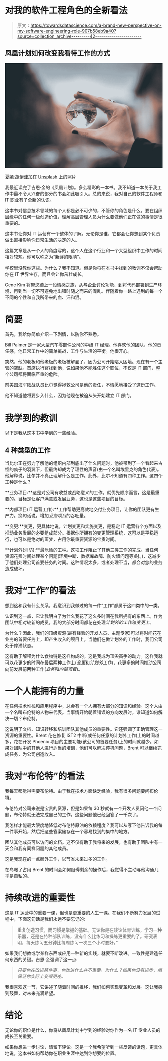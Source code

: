 # 对我的软件工程角色的全新看法

> 原文：<https://towardsdatascience.com/a-brand-new-perspective-on-my-software-engineering-role-907b58eb9a40?source=collection_archive---------42----------------------->

## 凤凰计划如何改变我看待工作的方式

![](img/d5b0550eeea0c500373c63ed4842947f.png)

[夏嫣·胡伊津加](https://unsplash.com/@iam_anih?utm_source=unsplash&utm_medium=referral&utm_content=creditCopyText)在 [Unsplash](https://unsplash.com/s/photos/perspective?utm_source=unsplash&utm_medium=referral&utm_content=creditCopyText) 上的照片

我最近读完了吉恩·金的《凤凰计划》。多么精彩的一本书。我不知道一本关于我工作中最不令人兴奋的部分的书会如此吸引人。总的来说，我对自己的软件工程师和 IT 职业有了全新的认识。

这本书对信息技术领域的每个人都是必不可少的，不管你的角色是什么。要在组织层级中的任何一级创造价值，理解高层管理人员为什么要做他们正在做的事情是很重要的。

这本书让你对 IT 运营有一个整体的了解。无论你是谁，它都会让你想到某个负责做出直接影响你日常生活的决定的人。

这篇文章是从一个人的角度写的，这个人在这个行业和一个大型组织中工作的时间相对较短。你可以称之为“新鲜的眼睛”。

学校里没教你这些。为什么？我不知道。但是你将在本书中找到的教训不仅会帮助你在 IT 世界生存，而且会让你茁壮成长。

Gene Kim 将带您踏上一段情感之旅，从与企业讨论功能，到将代码部署到生产环境，再到当一切不可避免地出错时随之而来的混乱。伴随着你一路上遇到的每一个不同的个性和自我所带来的血、汗和泪。

# 简要

首先，我给你简单介绍一下剧情，以防你不熟悉。

Bill Palmer 是一家大型汽车零部件公司的中级 IT 经理。他喜欢他的团队，他的责任感，他日常工作中的简单挑战，工作与生活的平衡。他很开心。

突然，他的老板和他老板的老板被解雇了，因为公司开始陷入困境。现在有一个主管的空缺。首席执行官找到他，说如果他不能胜任这个职位，不仅是 IT 部门，整个公司都将面临严重的危险。

前美国海军陆战队员比尔觉得拯救公司是他的责任，不情愿地接受了这份工作。

他不知道他将要步入什么，因为他现在被迫从头开始建立 IT 部门。

# 我学到的教训

以下是我从这本书中学到的一些经验。

## 4 种类型的工作

当比尔正在努力了解他的组织内部到底出了什么问题时，他被带到了一个看起来古怪的疯子的羽翼下，但最终却成为了理性的声音(由一个名叫埃里克的角色代表)。他解释说，比尔并不真正理解什么是工作。此外，比尔不知道有四种工作。这四个工种是什么？

**业务项目:**这是对公司有收益或战略意义的工作。就优先顺序而言，这是最重要的。目标是让客户满意或发展业务，这也是这些项目的目标。

**内部项目(IT 运营工作):**工作帮助更高效地交付业务项目，让你的团队更有生产力。换句话说，增加*业务项目*的吞吐量。

**变更:**变更，更具体地说，计划变更和实施变更，是稳定 IT 运营各个方面以及推动业务发展的必要组成部分。根据你所拥有的变更管理系统，这可以是平稳运行，也可以是绝对的噩梦，占用你最重要资源的宝贵时间。

**计划外(消防):**最危险的工种。这项工作阻止了其他三类工作的完成。当任何资源花费时间处理某个问题(环境中断、数据库故障、防火墙问题等)时。)，这减少了他们处理公司首要任务的时间。这种情况太多，或者处理不当，都会对您的业务造成破坏。

# 我对“工作”的看法

想到这和我有什么关系，我意识到我做过的每一件“工作”都属于这四类中的一类。

认识到这一点，它让我明白了为什么我花了这么多时间在我所拥有的东西上。作为团队中相对较新的成员，我的大部分时间都花在处理*计划外的工作*和*变更上。*

为什么？因此，我们的顶级资源(最有经验的开发人员、主题专家)可以将时间花在业务的首要任务上，即产生收入的项目上。当他们在做计划外的工作时，我们公司处于停滞状态。

这有助于解释为什么食物链是这样构成的。这是我成为顶尖高手的动力。这样我就可以花更少的时间在最后两种工作上(*变更*和*计划外工作*)，花更多的时间推动公司向前发展前两种工作(*业务*和*内部项目*)。

# 一个人能拥有的力量

在任何技术堆栈和应用程序中，总会有一个人拥有大部分的知识和经验。这个人由一个名叫布伦特的人物来代表。当事情开始朝着错误的方向发展时，谁知道如何解决一切？布伦特。

这说明了文档、知识转移和培训团队其他成员的重要性。它还强调了正确管理这一资源的重要性。Brent 花在修复 IST2 中断(或任何任意的计划外工作)上的时间越多，花在开发 Phoenix 项目的主要功能(该公司的首要任务)上的时间就越少。如果对团队中的其他人进行适当的培训，他们可以解决停机问题，Brent 可以继续完成任务，为公司创造收入。

# 我对“布伦特”的看法

我每天都觉得需要布伦特。由于我在技术方面缺乏经验，我有很多问题要问布伦特。

布伦特对公司来说是宝贵的资源，但是如果每 30 秒就有一个开发人员问他一个问题，布伦特就无法完成自己的工作。这些问题他已经回答了一千次了。

我怎样才能最大限度地降低对布伦特原油的依赖程度？我可以从写下他告诉我的每一件事开始，然后把这些答案储存在一个容易找到的集中的地方。

团队其他成员可以访问的文档。这不仅有助于我将来的发展，也有助于团队中有一天会和我有同样问题的其他成员。

这是我现在的一点额外工作，以节省未来过多的工作。

在鸟瞰了占用 Brent 的时间会如何阻碍剩余的操作后，我觉得不主动与他沟通几乎是自私的。

# 持续改进的重要性

这是 IT 运营中的重要一课，但也是更重要的人生一课。在我们不断努力发展的过程中，下面这句话是我们永远不要忘记的:

> 重复创造习惯，而习惯是掌握的基础。无论你是在谈论体育训练，学习一种乐器，还是在特种部队训练，没有什么比练习和操练更重要的了。研究表明，每天练习五分钟比每周练习一次三个小时要好。”

如果我们想教或学某样东西或应用一种新的实践，就要不断改进。一致性是建造任何东西的关键。吉恩·金强调了这一点:

> *只要你在改进某件事，你改进什么并不重要。为什么？如果你没有进步，熵保证你实际上变得更差。*

我很喜欢这一节，它讲述了随着时间的推移，我们如何实现变革和发展。这让我感到鼓舞，对未来充满希望。

# 结论

无论你的职位是什么，你将从凤凰计划中学到的经验对你作为一名 IT 专业人员的成长至关重要。

如果你想进一步讨论，请留下评论。这是一个我希望听到一些反馈的话题，更具体地说，这本书如何帮助你在职业生涯中达到你想要的位置。